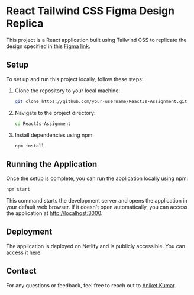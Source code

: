 # React Tailwind CSS Figma Design Replica

This project is a React application built using Tailwind CSS to replicate the design specified in this [Figma link](https://www.figma.com/file/Aj8hzPAAd25ViQ9GQGlZzI/Untitled-(Copy)?type=design&node-id=0%3A1&mode=design&t=doWokKqxBCbaePO5-1).

## Setup

To set up and run this project locally, follow these steps:

1. Clone the repository to your local machine:

   ```bash
   git clone https://github.com/your-username/ReactJs-Assignment.git
   ```

2. Navigate to the project directory:

   ```bash
   cd ReactJs-Assignment
   ```

3. Install dependencies using npm:

   ```bash
   npm install
   ```

## Running the Application

Once the setup is complete, you can run the application locally using npm:

```bash
npm start
```

This command starts the development server and opens the application in your default web browser. If it doesn't open automatically, you can access the application at [http://localhost:3000](http://localhost:3000).

## Deployment

The application is deployed on Netlify and is publicly accessible. You can access it [here](https://reactjsassignment2024.netlify.app/).

## Contact

For any questions or feedback, feel free to reach out to [Aniket Kumar](mailto:aniketkumar2025it@gmail.com).
